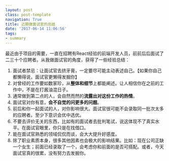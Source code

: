 ```yaml
---
layout: postclass: post-templatenavigation: True
title: 近期做面试官的总结
date: '2017-06-14 11:06:56'
tags:
- summary
---
```


最近由于项目的需要，一直在招聘有React经验的前端开发人员，前前后后面试了二三十个应聘者。从我做面试官的角度，获得了一些经验总结：

1. 面试者禁忌：让面试官去挤牙膏，一定要尽可能主动表述自己。【如果你自己都懒得说，面试官更懒得发掘你】
2. 对曾经的工作要如数家珍，从**整体和细节**上都能阐述。让人相信你在之前的工作中，不是在打酱油混日子。
3. 通常做到第二点的人，会自然而然的**流露出对这份工作的热情**。
4. 面试官对你有意，**会不自觉的问更多的问题**。
5. 前后和你一起面试的人，对你影响很大。面试官很可能不会录取同一批次太多的应聘者。至少下意识会优中选优。
6. 不要去评价无关的东西，比如有的面试者去批判笔试，说这体现不了真实水平。在面试官眼里，你只是在找借口。
7. 能在面试官熟悉的领域侃侃而谈，会大大提升好感度。
8. 除了职业素质本身，很多其他因素也会极大的影响结果。比如：现在公司正缺一个女生；前面已经录取了一个，会考虑你和前面的是否可搭配。或者，今天面试官真的很累，没有努力去发掘你。
